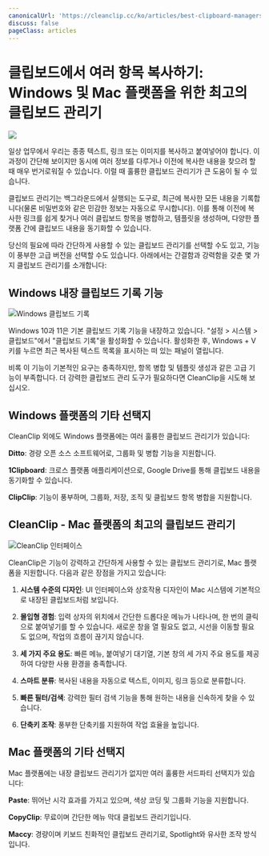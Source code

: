 ```yaml
---
canonicalUrl: 'https://cleanclip.cc/ko/articles/best-clipboard-managers-windows-mac-cleanclip'
discuss: false
pageClass: articles
---
```


# 클립보드에서 여러 항목 복사하기: Windows 및 Mac 플랫폼을 위한 최고의 클립보드 관리기

![](/images/clipboard.png)

일상 업무에서 우리는 종종 텍스트, 링크 또는 이미지를 복사하고 붙여넣어야 합니다. 이 과정이 간단해 보이지만 동시에 여러 정보를 다루거나 이전에 복사한 내용을 찾으려 할 때 매우 번거로워질 수 있습니다. 이럴 때 훌륭한 클립보드 관리기가 큰 도움이 될 수 있습니다.

클립보드 관리기는 백그라운드에서 실행되는 도구로, 최근에 복사한 모든 내용을 기록합니다(물론 비밀번호와 같은 민감한 정보는 자동으로 무시합니다). 이를 통해 이전에 복사한 링크를 쉽게 찾거나 여러 클립보드 항목을 병합하고, 템플릿을 생성하며, 다양한 플랫폼 간에 클립보드 내용을 동기화할 수 있습니다.

당신의 필요에 따라 간단하게 사용할 수 있는 클립보드 관리기를 선택할 수도 있고, 기능이 풍부한 고급 버전을 선택할 수도 있습니다. 아래에서는 간결함과 강력함을 갖춘 몇 가지 클립보드 관리기를 소개합니다:

## Windows 내장 클립보드 기록 기능

![Windows 클립보드 기록](/images/windows_clipboard_history.png)

Windows 10과 11은 기본 클립보드 기록 기능을 내장하고 있습니다. "설정 > 시스템 > 클립보드"에서 "클립보드 기록"을 활성화할 수 있습니다. 활성화한 후, Windows + V 키를 누르면 최근 복사된 텍스트 목록을 표시하는 떠 있는 패널이 열립니다.

비록 이 기능이 기본적인 요구는 충족하지만, 항목 병합 및 템플릿 생성과 같은 고급 기능이 부족합니다. 더 강력한 클립보드 관리 도구가 필요하다면 CleanClip을 시도해 보십시오.

## Windows 플랫폼의 기타 선택지

CleanClip 외에도 Windows 플랫폼에는 여러 훌륭한 클립보드 관리기가 있습니다:

**Ditto**: 경량 오픈 소스 소프트웨어로, 그룹화 및 병합 기능을 지원합니다.

**1Clipboard**: 크로스 플랫폼 애플리케이션으로, Google Drive를 통해 클립보드 내용을 동기화할 수 있습니다.

**ClipClip**: 기능이 풍부하며, 그룹화, 저장, 조직 및 클립보드 항목 병합을 지원합니다.

## CleanClip - Mac 플랫폼의 최고의 클립보드 관리기

![CleanClip 인터페이스](/images/blogs/appstore-screenshots-home.webp)

CleanClip은 기능이 강력하고 간단하게 사용할 수 있는 클립보드 관리기로, Mac 플랫폼을 지원합니다. 다음과 같은 장점을 가지고 있습니다:

1. **시스템 수준의 디자인**: UI 인터페이스와 상호작용 디자인이 Mac 시스템에 기본적으로 내장된 클립보드처럼 보입니다.

2. **몰입형 경험**: 입력 상자의 위치에서 간단한 드롭다운 메뉴가 나타나며, 한 번의 클릭으로 붙여넣기를 할 수 있습니다. 새로운 창을 열 필요도 없고, 시선을 이동할 필요도 없으며, 작업의 흐름이 끊기지 않습니다.

3. **세 가지 주요 용도**: 빠른 메뉴, 붙여넣기 대기열, 기본 창의 세 가지 주요 용도를 제공하여 다양한 사용 환경을 충족합니다.

4. **스마트 분류**: 복사된 내용을 자동으로 텍스트, 이미지, 링크 등으로 분류합니다.

5. **빠른 필터/검색**: 강력한 필터 검색 기능을 통해 원하는 내용을 신속하게 찾을 수 있습니다.

6. **단축키 조작**: 풍부한 단축키를 지원하여 작업 효율을 높입니다.

## Mac 플랫폼의 기타 선택지

Mac 플랫폼에는 내장 클립보드 관리기가 없지만 여러 훌륭한 서드파티 선택지가 있습니다:

**Paste**: 뛰어난 시각 효과를 가지고 있으며, 색상 코딩 및 그룹화 기능을 지원합니다.

**CopyClip**: 무료이며 간단한 메뉴 막대 클립보드 관리기입니다.

**Maccy**: 경량이며 키보드 친화적인 클립보드 관리기로, Spotlight와 유사한 조작 방식입니다.